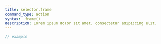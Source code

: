 ```yaml
---
title: selector.frame
command_type: action
syntax: .frame()
description: Lorem ipsum dolor sit amet, consectetur adipiscing elit.
---
```


```javascript
// example
```